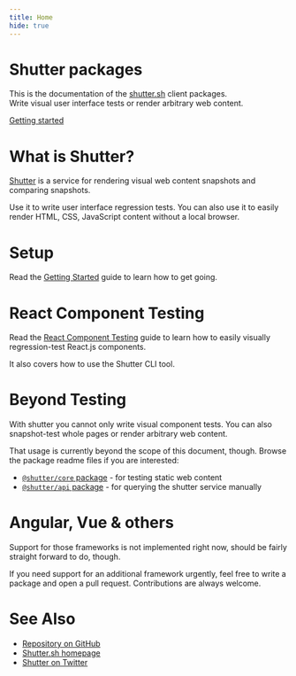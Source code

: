 ```yaml
---
title: Home
hide: true
---
```


<div class="jumbotron">
  <h1>Shutter packages</h1>
  <p class="lead">
    This is the documentation of the <a href="https://shutter.sh">shutter.sh</a> client packages.<br />
    Write visual user interface tests or render arbitrary web content.
  </p>
  <p class="lead">
    <a class="btn btn-primary btn-lg" href="./getting-started" role="button">Getting started</a>
  </p>
</div>


# What is Shutter?

[Shutter](https://shutter.sh/) is a service for rendering visual web content snapshots and comparing snapshots.

Use it to write user interface regression tests. You can also use it to easily render HTML, CSS, JavaScript content without a local browser.


# Setup

Read the [Getting Started](./getting-started) guide to learn how to get going.


# React Component Testing

Read the [React Component Testing](./react-tests) guide to learn how to easily visually regression-test React.js components.

It also covers how to use the Shutter CLI tool.


# Beyond Testing

With shutter you cannot only write visual component tests. You can also snapshot-test whole pages or render arbitrary web content.

That usage is currently beyond the scope of this document, though. Browse the package readme files if you are interested:

* [`@shutter/core` package](https://github.com/shuttersh/shutter/tree/master/packages/core) - for testing static web content
* [`@shutter/api` package](https://github.com/shuttersh/shutter/tree/master/packages/api) - for querying the shutter service manually


# Angular, Vue & others

Support for those frameworks is not implemented right now, should be fairly straight forward to do, though.

If you need support for an additional framework urgently, feel free to write a package and open a pull request. Contributions are always welcome.


# See Also

- [Repository on GitHub](https://github.com/shuttersh/shutter)
- [Shutter.sh homepage](https://shutter.sh/)
- [Shutter on Twitter](https://twitter.com/shuttersh)
